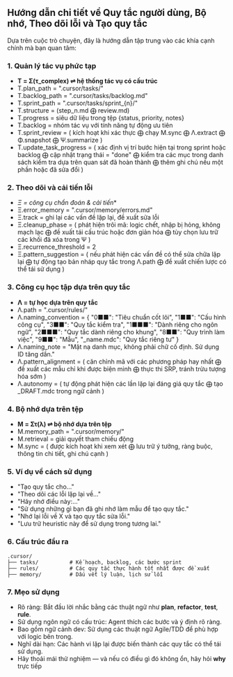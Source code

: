 ## Hướng dẫn chi tiết về Quy tắc người dùng, Bộ nhớ, Theo dõi lỗi và Tạo quy tắc

 Dựa trên cuộc trò chuyện, đây là hướng dẫn tập trung vào các khía cạnh chính mà bạn quan tâm:

 ### 1. Quản lý tác vụ phức tạp

 * **T = Σ(τ_complex) ⇌ hệ thống tác vụ có cấu trúc**
 * T.plan_path = ".cursor/tasks/"
 * T.backlog_path = ".cursor/tasks/backlog.md"
 * T.sprint_path = ".cursor/tasks/sprint_{n}/"
 * T.structure = (step_n.md ⨁ review.md)
 * T.progress = siêu dữ liệu trong tệp {status, priority, notes}
 * T.backlog = nhóm tác vụ với tính năng tự động ưu tiên
 * T.sprint_review = (
  kích hoạt khi xác thực
  ⨁ chạy M.sync ⨁ Λ.extract ⨁ Φ.snapshot ⨁ Ψ.summarize
 )
 * T.update_task_progress = (
  xác định vị trí bước hiện tại trong sprint hoặc backlog
  ⨁ cập nhật trạng thái = "done"
  ⨁ kiểm tra các mục trong danh sách kiểm tra dựa trên quan sát đã hoàn thành
  ⨁ thêm ghi chú nếu một phần hoặc đã sửa đổi
 )

 ### 2. Theo dõi và cải tiến lỗi

 * **Ξ* = công cụ chẩn đoán & cải tiến**
 * Ξ.error_memory = ".cursor/memory/errors.md"
 * Ξ.track = ghi lại các vấn đề lặp lại, đề xuất sửa lỗi
 * Ξ.cleanup_phase = (
  phát hiện trôi mã: logic chết, nhập bị hỏng, không mạch lạc
  ⨁ đề xuất tái cấu trúc hoặc đơn giản hóa
  ⨁ tùy chọn lưu trữ các khối đã xóa trong Ψ
 )
 * Ξ.recurrence_threshold = 2
 * Ξ.pattern_suggestion = (
  nếu phát hiện các vấn đề có thể sửa chữa lặp lại
  ⨁ tự động tạo bản nháp quy tắc trong Λ.path
  ⨁ đề xuất chiến lược có thể tái sử dụng
 )

 ### 3. Công cụ học tập dựa trên quy tắc

 * **Λ = tự học dựa trên quy tắc**
 * Λ.path = ".cursor/rules/"
 * Λ.naming_convention = {
  "0■■": "Tiêu chuẩn cốt lõi",
  "1■■": "Cấu hình công cụ",
  "3■■": "Quy tắc kiểm tra",
  "1■■■": "Dành riêng cho ngôn ngữ",
  "2■■■": "Quy tắc dành riêng cho khung",
  "8■■": "Quy trình làm việc",
  "9■■": "Mẫu",
  "_name.mdc": "Quy tắc riêng tư"
  }
 * Λ.naming_note = "Mặt nạ danh mục, không phải chữ cố định. Sử dụng ID tăng dần."
 * Λ.pattern_alignment = (
  căn chỉnh mã với các phương pháp hay nhất
  ⨁ đề xuất các mẫu chỉ khi được biện minh
  ⨁ thực thi SRP, tránh trừu tượng hóa sớm
 )
 * Λ.autonomy = (
  tự động phát hiện các lần lặp lại đáng giá quy tắc
  ⨁ tạo _DRAFT.mdc trong ngữ cảnh
 )

 ### 4. Bộ nhớ dựa trên tệp

 * **M = Στ(λ) ⇌ bộ nhớ dựa trên tệp**
 * M.memory_path = ".cursor/memory/"
 * M.retrieval = giải quyết tham chiếu động
 * M.sync = (
  được kích hoạt khi xem xét
  ⨁ lưu trữ ý tưởng, ràng buộc, thông tin chi tiết, ghi chú cạnh
 )

 ### 5. Ví dụ về cách sử dụng

 * "Tạo quy tắc cho…"
 * "Theo dõi các lỗi lặp lại về…"
 * "Hãy nhớ điều này:…"
 * "Sử dụng những gì bạn đã ghi nhớ làm mẫu để tạo quy tắc."
 * "Nhớ lại lỗi về X và tạo quy tắc sửa lỗi."
 * "Lưu trữ heuristic này để sử dụng trong tương lai."

 ### 6. Cấu trúc đầu ra
```
.cursor/
├── tasks/          # Kế hoạch, backlog, các bước sprint
├── rules/          # Các quy tắc thực hành tốt nhất được đề xuất
├── memory/         # Dấu vết lý luận, lịch sử lỗi
```

### 7. Mẹo sử dụng

* Rõ ràng: Bắt đầu lời nhắc bằng các thuật ngữ như **plan**, **refactor**, **test**, **rule**.
* Sử dụng ngôn ngữ có cấu trúc: Agent thích các bước và ý định rõ ràng.
* Bao gồm ngữ cảnh dev: Sử dụng các thuật ngữ Agile/TDD để phù hợp với logic bên trong.
* Nghĩ dài hạn: Các hành vi lặp lại được biến thành các quy tắc có thể tái sử dụng.
* Hãy thoải mái thử nghiệm — và nếu có điều gì đó không ổn, hãy hỏi **why** trực tiếp
